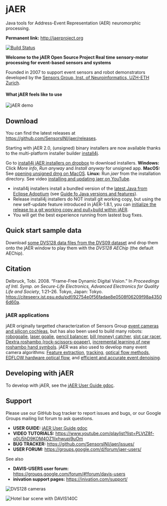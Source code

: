 # jAER
Java tools for Address-Event Representation (AER) neuromorphic processing. 

**Permanent link:** http://jaerproject.org

[![Build Status](https://travis-ci.org/SensorsINI/jaer.svg?branch=master)](https://travis-ci.org/SensorsINI/jaer)

**Welcome to the jAER Open Source Project
Real time sensory-motor processing for event-based sensors and systems**

Founded in 2007 to support event sensors and robot demonstrators developed by the [Sensors Group, Inst. of Neuroinformatics, UZH-ETH Zurich](https://sensors.ini.ch). 

#### What jAER feels like to use

![jAER demo](/images/using_jaer_2021-01-22_08-16-47_1.gif)

## Download

You can find the latest releases at <https://github.com/SensorsINI/jaer/releases>. 

Starting with jAER 2.0, (unsigned) binary installers are now available thanks to the 
multi-platform installer builder [install4j](https://www.ej-technologies.com/products/install4j/overview.html). 

Go to [install4j jAER installers on dropbox](https://www.dropbox.com/scl/fo/ibqmrztay51g7fg5d7mu3/h?rlkey=ulwos9lxmv38rrv5x1flic9z2&dl=0) to download installers. 
**Windows:** Click *More info*, *Run anyway* and *Install anyway* for unsigned app.
**MacOS:** See [opening unsigned dmg on MacOS](https://support.apple.com/guide/mac-help/open-a-mac-app-from-an-unidentified-developer-mh40616/mac).
**Linux:** Run *jaer* from the installation directory.
See video [installing and updating jaer on YouTube](https://youtu.be/qQVt8_gwYVY).

* install4j installers install a bundled version of the [latest Java from Eclipse Adoptium](https://adoptium.net/) (see [Guide fo Java versions and features](https://www.marcobehler.com/guides/a-guide-to-java-versions-and-features)).
* Release install4j installers do NOT install git working copy, but using the new self-update feature introduced in jAER-1.8.1, 
you can [initialize the release to a git working copy and pull+build within jAER](https://youtu.be/qQVt8_gwYVY). 
* You will get the best experience running from lastest bug fixes. 

## Quick start sample data

Download [some DVS128 data files from the DVS09 dataset](https://docs.google.com/document/d/16b4H78f4vG_QvYDK2Tq0sNBA-y7UFnRbNnsGbD1jJOg/edit?usp=sharing) and
drop them onto the jAER window to play them with the *DVS128* *AEChip* (the default AEChip).

## Citation
Delbruck, Tobi. 2008. “Frame-Free Dynamic Digital Vision.” In *Proceedings of Intl. Symp. on Secure-Life Electronics, 
Advanced Electronics for Quality Life and Society*, 1:21–26. Tokyo, Japan: Tokyo. https://citeseerx.ist.psu.edu/pdf/92754e0f56fadae8e0508f06209f98a43506d60a.

### jAER applications
jAER originally targetted characterization of Sensors Group [event cameras and silicon cochleas](https://sensors.ini.ch/research/event-sensors), 
but has also been used to build many robots: 
[robogoalie](https://youtu.be/IC5x7ftJ96w?si=ajsJWWYJW-tSJ2MI), 
[laser goalie](https://www.youtube.com/watch?v=5c5W18nuPQk), 
[pencil balancer](https://www.youtube.com/watch?v=yCOnDc5r7p8), 
[bill (money) catcher](https://www.youtube.com/watch?v=XtOS7jZzMaU), 
[slot car racer](https://www.youtube.com/watch?v=CnGPGiZuFRI), 
[Dextra roshambo (rock-scissors-poaper)](https://www.youtube.com/watch?v=95GsOQbwNLU), 
[incremental learning of new roshambo hand symbols](https://www.youtube.com/watch?v=uVruhxYu5gc).
jAER was also used to develop many event camera algorithms: 
[Feature extraction](https://www.youtube.com/watch?v=IEsMkIpCE1o), 
[tracking](https://www.youtube.com/watch?v=5I6haFXVuD8), 
[optical flow methods](https://www.youtube.com/watch?v=Ji1MzE4QbM4),
[EDFLOW hardware optical flow](https://www.youtube.com/watch?v=8LedyiHMe_A), and 
[efficient and accurate event denoising](https://sites.google.com/view/dnd21/home?authuser=0).

## Developing with jAER

To develop with jAER, see the [jAER User Guide gdoc](https://docs.google.com/document/d/1fb7VA8tdoxuYqZfrPfT46_wiT1isQZwTHgX8O22dJ0Q/edit?usp=sharing). 


 

## Support

Please use our GitHub bug tracker to report issues and bugs, or our Google Groups mailing list forum to ask questions.

* **USER GUIDE:** [jAER User Guide gdoc](https://docs.google.com/document/d/1fb7VA8tdoxuYqZfrPfT46_wiT1isQZwTHgX8O22dJ0Q/edit?usp=sharing)
* **VIDEO TUTORIALS:** https://www.youtube.com/playlist?list=PLVtZ8f-q0U5hD9KOM4OZ1lixhwupj9uOm
* **BUG TRACKER:** https://github.com/SensorsINI/jaer/issues/
* **USER FORUM:** https://groups.google.com/d/forum/jaer-users/

See also
* **DAVIS-USERS user forum:** https://groups.google.com/forum/#!forum/davis-users
* **inivation support pages:** https://inivation.com/support/

![DVS128 cameras](/images/dvs128cameras.jpg)

![Hotel bar scene with DAVIS140C](/images/HotelBarDavis.png)

